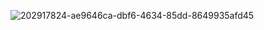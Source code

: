![202917824-ae9646ca-dbf6-4634-85dd-8649935afd45](https://user-images.githubusercontent.com/113042310/202923350-a884e45d-86b8-4f8d-b061-b078feaa9be0.jpg)
